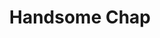---
title: Handsome Chap
price: 18.00
tags: ["dog-collars"]
description: 
size: All
fields: handsome-chap
templateKey: product-page-layout
image: catty/handsome-chap.png
customField: 
    name: Select Size
    values: [{name: 'XSmall', priceChange: 0}, {name: 'Small', priceChange: 2},{name: 'Medium', priceChange: 5.00},{name: 'Large', priceChange: 7.00}, {name: 'XLarge', priceChange: 12 }]
---
